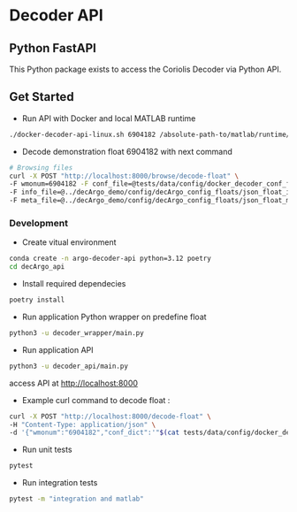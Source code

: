 # Decoder API

## Python FastAPI

This Python package exists to access the Coriolis Decoder via Python API.

## Get Started

- Run API with Docker and local MATLAB runtime

```bash
./docker-decoder-api-linux.sh 6904182 /absolute-path-to/matlab/runtime/R2022b
```

- Decode demonstration float 6904182 with next command

```bash
# Browsing files
curl -X POST "http://localhost:8000/browse/decode-float" \
-F wmonum=6904182 -F conf_file=@tests/data/config/docker_decoder_conf_for_6904182.json \
-F info_file=@../decArgo_demo/config/decArgo_config_floats/json_float_info/6904182_300125061965370_info.json \
-F meta_file=@../decArgo_demo/config/decArgo_config_floats/json_float_meta/6904182_meta.json
```

### Development

- Create vitual environment

```bash
conda create -n argo-decoder-api python=3.12 poetry
cd decArgo_api
```

- Install required dependecies

```bash
poetry install
```

- Run application Python wrapper on predefine float

```bash
python3 -u decoder_wrapper/main.py
```

- Run application API

```bash
python3 -u decoder_api/main.py
```

access API at <http://localhost:8000>

- Example curl command to decode float :

```bash
curl -X POST "http://localhost:8000/decode-float" \
-H "Content-Type: application/json" \
-d '{"wmonum":"6904182","conf_dict":'"$(cat tests/data/config/docker_decoder_conf_for_6904182.json)"', "info_dict":'"$(cat ../decArgo_demo/config/decArgo_config_floats/json_float_info/6904182_300125061965370_info.json)"', "meta_dict":'"$(cat ../decArgo_demo/config/decArgo_config_floats/json_float_meta/6904182_meta.json)"'}'
```

- Run unit tests

```bash
pytest
```

- Run integration tests

```bash
pytest -m "integration and matlab"
```
